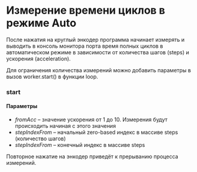 # Измерение времени циклов в режиме Auto
После нажатия на круглый энкодер программа начинает измерять и выводить в консоль монитора порта время полных циклов в автоматическом режиме в зависимости от количества шагов (steps) и ускорения (acceleration).

Для ограничения количества измерений можно добавить параметры в вызов worker.start() в функции loop.

### start
#### Параметры
- *fromAcc* – значение ускорения от 1 до 10. Измерения будут происходить начиная с этого значения 
- *stepIndexFrom* – начальный zero-based индекс в массиве steps (количество шагов)
- *stepIndexFrom* – конечный индекс в массиве steps

Повторное нажатие на энкодер приведёт к прерыванию процесса измерений.
